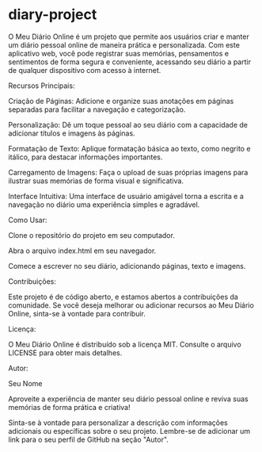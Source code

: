 # diary-project
 
O Meu Diário Online é um projeto que permite aos usuários criar e manter um diário pessoal online de maneira prática e personalizada. Com este aplicativo web, você pode registrar suas memórias, pensamentos e sentimentos de forma segura e conveniente, acessando seu diário a partir de qualquer dispositivo com acesso à internet.

Recursos Principais:

Criação de Páginas: Adicione e organize suas anotações em páginas separadas para facilitar a navegação e categorização.

Personalização: Dê um toque pessoal ao seu diário com a capacidade de adicionar títulos e imagens às páginas.

Formatação de Texto: Aplique formatação básica ao texto, como negrito e itálico, para destacar informações importantes.

Carregamento de Imagens: Faça o upload de suas próprias imagens para ilustrar suas memórias de forma visual e significativa.

Interface Intuitiva: Uma interface de usuário amigável torna a escrita e a navegação no diário uma experiência simples e agradável.

Como Usar:

Clone o repositório do projeto em seu computador.

Abra o arquivo index.html em seu navegador.

Comece a escrever no seu diário, adicionando páginas, texto e imagens.

Contribuições:

Este projeto é de código aberto, e estamos abertos a contribuições da comunidade. Se você deseja melhorar ou adicionar recursos ao Meu Diário Online, sinta-se à vontade para contribuir.

Licença:

O Meu Diário Online é distribuído sob a licença MIT. Consulte o arquivo LICENSE para obter mais detalhes.

Autor:

Seu Nome

Aproveite a experiência de manter seu diário pessoal online e reviva suas memórias de forma prática e criativa!

Sinta-se à vontade para personalizar a descrição com informações adicionais ou específicas sobre o seu projeto. Lembre-se de adicionar um link para o seu perfil de GitHub na seção "Autor".
